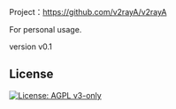 Project：https://github.com/v2rayA/v2rayA

For personal usage.

version v0.1
## License

[![License: AGPL v3-only](https://img.shields.io/badge/License-AGPL%20v3-blue.svg)](https://www.gnu.org/licenses/agpl-3.0)
